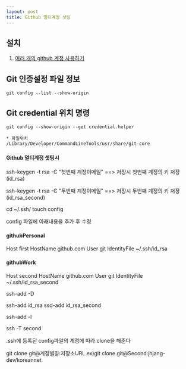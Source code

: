 ```yaml
---
layout: post
title: Github 멀티계정 셋팅
---
```


설치
----------------------
1. [여러 개의 github 계정 사용하기](https://aweekj.github.io/using-multiple-accounts-in-git/)

Git 인증설정 파일 정보
----------------------
```
git config --list --show-origin
```
Git credential 위치 명령
----------------------
```
git config --show-origin --get credential.helper

* 파일위치
/Library/Developer/CommandLineTools/usr/share/git-core
```



#### Github 멀티계정 셋팅시
ssh-keygen -t rsa -C "첫번째 계정이메일"
==> 저장시 첫번째 계정의 키 저장 (id_rsa)


ssh-keygen -t rsa -C "두번째 계정이메일"
==> 저장시 두번째 계정의 키 저장 (id_rsa_second)

cd ~/.ssh/
touch config

config 파일에 아래내용을 추가 후 수정

#### githubPersonal

Host first
    HostName github.com
    User git
    IdentityFile ~/.ssh/id_rsa

#### githubWork

Host second
    HostName github.com
    User git
    IdentityFile ~/.ssh/id_rsa_second

ssh-add -D

ssh-add id_rsa
ssd-add id_rsa_second

ssh-add -l

ssh -T second

.ssh에 등록된 config파일의 계정에 따라 clone을 해준다

git clone git@계정별칭:저장소URL
ex)git clone git@Second:jhjang-dev/koreannet
